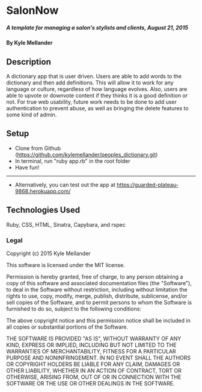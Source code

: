 # SalonNow

##### A template for managing a salon's stylists and clients, August 21, 2015

#### By Kyle Mellander

## Description

A dictionary app that is user driven.  Users are able to add words to the dictionary and then add definitions.  This will allow it to work for any language or culture, regardless of how language evolves. Also, users are able to upvote or downvote content if they thinks it is a good definition or not. For true web usability, future work needs to be done to add user authentication to prevent abuse, as well as bringing the delete features to some kind of admin.

## Setup

* Clone from Github (https://github.com/kylemellander/peoples_dictionary.git)
* In terminal, run "ruby app.rb" in the root folder
* Have fun!

---------------------------

* Alternatively, you can test out the app at https://guarded-plateau-9868.herokuapp.com/

## Technologies Used

Ruby, CSS, HTML, Sinatra, Capybara, and rspec

### Legal

Copyright (c) 2015 Kyle Mellander

This software is licensed under the MIT license.

Permission is hereby granted, free of charge, to any person obtaining a copy
of this software and associated documentation files (the "Software"), to deal
in the Software without restriction, including without limitation the rights
to use, copy, modify, merge, publish, distribute, sublicense, and/or sell
copies of the Software, and to permit persons to whom the Software is
furnished to do so, subject to the following conditions:

The above copyright notice and this permission notice shall be included in
all copies or substantial portions of the Software.

THE SOFTWARE IS PROVIDED "AS IS", WITHOUT WARRANTY OF ANY KIND, EXPRESS OR
IMPLIED, INCLUDING BUT NOT LIMITED TO THE WARRANTIES OF MERCHANTABILITY,
FITNESS FOR A PARTICULAR PURPOSE AND NONINFRINGEMENT. IN NO EVENT SHALL THE
AUTHORS OR COPYRIGHT HOLDERS BE LIABLE FOR ANY CLAIM, DAMAGES OR OTHER
LIABILITY, WHETHER IN AN ACTION OF CONTRACT, TORT OR OTHERWISE, ARISING FROM,
OUT OF OR IN CONNECTION WITH THE SOFTWARE OR THE USE OR OTHER DEALINGS IN
THE SOFTWARE.
